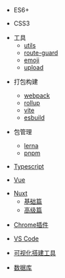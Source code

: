 - ES6+

- CSS3

<!-- nomi多包库 -->
- 工具
  - [utils](/article/utils/README.md)
  - [route-guard](/article/route-guard/README.md)
  - [emoji](/article/emoji/README.md)
  - [upload](/article/upload/README.md)

<!-- webpack相关 -->
- 打包构建
  - [webpack](/article/webpack/README.md)
  - [rollup](/article/rollup/README.md)
  - [vite](/article/vite/README.md)
  - [esbuild](/article/esbuild/README.md)

- 包管理
  <!-- lerna -->
  - [lerna](/article/lerna/README.md)
  <!-- pnpm相关 -->
  - [pnpm](/article/pnpm/README.md)

<!-- typescript相关 -->
- [Typescript](/article/typescript/README.md)

<!-- vue相关 -->
- [Vue](/article/vue/README.md)

<!-- 服务端渲染 -->
- [Nuxt](/article/ssr/README.md)
  - [基础篇](/article/ssr/basic/README.md)
  - [高级篇](/article/ssr/advance/README.md)

<!-- chrome相关 -->
- [Chrome插件](/article/chrome/README.md)

<!-- vscode相关 -->
- [VS Code](/article/vscode/README.md)

<!-- 可视化搭建工具 -->
- [可视化搭建工具](/article/visual/README.md)

<!-- 数据库 -->
- [数据库](/article/db/README.md)
